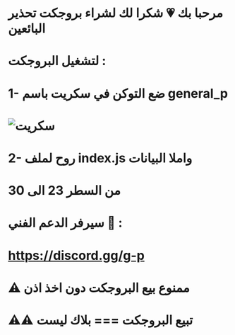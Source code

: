 # مرحبا بك 💗 شكرا لك لشراء بروجكت تحذير البائعين
# لتشغيل البروجكت :
# 1- ضع التوكن في سكريت باسم general_p
# ![سكريت](https://media.discordapp.net/attachments/1164057030861000792/1170077927493337208/Screenshot_2023-11-03_200911.png)
# 2- روح لملف index.js واملا البيانات
# من السطر 23 الى 30

# سيرفر الدعم الفني 🤖 :
# https://discord.gg/g-p

# ⚠️ ممنوع بيع البروجكت دون اخذ اذن
# ⚠️⚠️ تبيع البروجكت === بلاك ليست